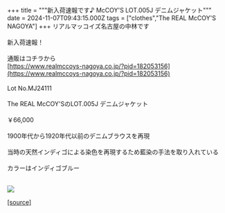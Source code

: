 +++
title = """新入荷速報です♪ McCOY'S LOT.005J デニムジャケット"""
date = 2024-11-07T09:43:15.000Z
tags = ["clothes","The REAL McCOY'S NAGOYA"]
+++
リアルマッコイズ名古屋の中林です  
   
新入荷速報！  
   
通販はコチラから  
[https://www.realmccoys-nagoya.co.jp/?pid=182053156](https://www.realmccoys-nagoya.co.jp/?pid=182053156)  
   
Lot No.MJ24111  
   
The REAL McCOY'SのLOT.005J デニムジャケット  
   
￥66,000  
   
1900年代から1920年代以前のデニムブラウスを再現  
   
当時の天然インディゴによる染色を再現するため藍染の手法を取り入れている  
   
カラーはインディゴブルー  
 

[![](https://stat.ameba.jp/user_images/20241107/18/realmccoy-nagoya/0d/89/j/o1000100015507282467.jpg)](https://www.realmccoys-nagoya.co.jp/?pid=182053156)

[[source]](https://ameblo.jp/realmccoy-nagoya/entry-12874174919.html)

